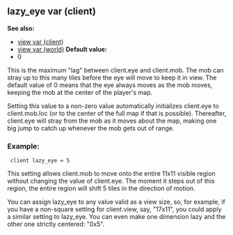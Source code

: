 ## lazy_eye var (client)
**See also:**
+   [view var (client)](/ref/client/var/view.md) 
+   [view var (world)](/ref/world/var/view.md) <!-- -->
**Default value:**
+   0


This is the maximum \"lag\" between client.eye and client.mob.
The mob can stray up to this many tiles before the eye will move to keep
it in view. The default value of 0 means that the eye always moves as
the mob moves, keeping the mob at the center of the player\'s map.


Setting this value to a non-zero value automatically
initializes client.eye to client.mob.loc (or to the center of the full
map if that is possible). Thereafter, client.eye will stray from the mob
as it moves about the map, making one big jump to catch up whenever the
mob gets out of range.
### Example:

```
 client lazy_eye = 5 
```
 

This setting allows
client.mob to move onto the entire 11x11 visible region without changing
the value of client.eye. The moment it steps out of this region, the
entire region will shift 5 tiles in the direction of motion.


You can assign lazy_eye to any value valid as a view size, so,
for example, if you have a non-square setting for client.view, say,
\"17x11\", you could apply a similar setting to lazy_eye. You can even
make one dimension lazy and the other one strictly centered: \"0x5\".